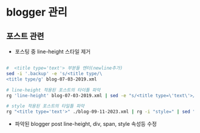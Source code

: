 # blogger 관리

## 포스트 관련

- 포스팅 중 line-height 스타일 제거

```bash

#  <title type='text'> 부분들 엔터(newline추가)
sed -i '.backup' -e 's/<title type/\
<title type/g' blog-07-03-2019.xml

# line-height 적용된 포스트의 타이틀 파악
rg 'line-height' blog-07-03-2019.xml | sed -e "s/<title type=\'text\'>/___/g" -e "s/<\/title>.*//"

# style 적용된 포스트의 타일틀 파악
rg "<title type='text'>" ./blog-09-11-2023.xml | rg -i "style=" | sed "s/^.*<title type='text'>/___/g"
```

- 파악된 blogger post line-height, div, span, style 속성등 수정

